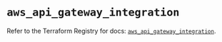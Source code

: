 # `aws_api_gateway_integration`

Refer to the Terraform Registry for docs: [`aws_api_gateway_integration`](https://registry.terraform.io/providers/hashicorp/aws/5.99.0/docs/resources/api_gateway_integration).
